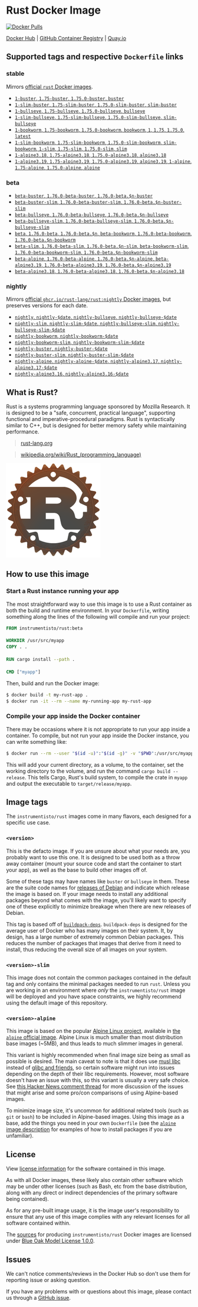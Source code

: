 Rust Docker Image
=================

[![Docker Pulls](https://img.shields.io/docker/pulls/instrumentisto/rust.svg)](https://hub.docker.com/r/instrumentisto/rust)

[Docker Hub](https://hub.docker.com/r/instrumentisto/rust)
| [GitHub Container Registry](https://github.com/orgs/instrumentisto/packages/container/package/rust)
| [Quay.io](https://quay.io/repository/instrumentisto/rust)




## Supported tags and respective `Dockerfile` links


### stable

Mirrors [official `rust` Docker images][1].

- [`1-buster`, `1.75-buster`, `1.75.0-buster`, `buster`][301]
- [`1-slim-buster`, `1.75-slim-buster`, `1.75.0-slim-buster`, `slim-buster`][302]
- [`1-bullseye`, `1.75-bullseye`, `1.75.0-bullseye`, `bullseye`][303]
- [`1-slim-bullseye`, `1.75-slim-bullseye`, `1.75.0-slim-bullseye`, `slim-bullseye`][304]
- [`1-bookworm`, `1.75-bookworm`, `1.75.0-bookworm`, `bookworm`, `1`, `1.75`, `1.75.0`, `latest`][305]
- [`1-slim-bookworm`, `1.75-slim-bookworm`, `1.75.0-slim-bookworm`, `slim-bookworm`, `1-slim`, `1.75-slim`, `1.75.0-slim`, `slim`][306]
- [`1-alpine3.18`, `1.75-alpine3.18`, `1.75.0-alpine3.18`, `alpine3.18`][309]
- [`1-alpine3.19`, `1.75-alpine3.19`, `1.75.0-alpine3.19`, `alpine3.19`, `1-alpine`, `1.75-alpine`, `1.75.0-alpine`, `alpine`][310]


### beta

- [`beta-buster`, `1.76.0-beta-buster`, `1.76.0-beta.$n-buster`][201]
- [`beta-buster-slim`, `1.76.0-beta-buster-slim`, `1.76.0-beta.$n-buster-slim`][202]
- [`beta-bullseye`, `1.76.0-beta-bullseye`, `1.76.0-beta.$n-bullseye`][203]
- [`beta-bullseye-slim`, `1.76.0-beta-bullseye-slim`, `1.76.0-beta.$n-bullseye-slim`][204]
- [`beta`, `1.76.0-beta`, `1.76.0-beta.$n`, `beta-bookworm`, `1.76.0-beta-bookworm`, `1.76.0-beta.$n-bookworm`][205]
- [`beta-slim`, `1.76.0-beta-slim`, `1.76.0-beta.$n-slim`, `beta-bookworm-slim`, `1.76.0-beta-bookworm-slim`, `1.76.0-beta.$n-bookworm-slim`][206]
- [`beta-alpine`, `1.76.0-beta-alpine`, `1.76.0-beta.$n-alpine`, `beta-alpine3.19`, `1.76.0-beta-alpine3.19`, `1.76.0-beta.$n-alpine3.19`][209]
- [`beta-alpine3.18`, `1.76.0-beta-alpine3.18`, `1.76.0-beta.$n-alpine3.18`][210]


### nightly

Mirrors [official `ghcr.io/rust-lang/rust:nightly` Docker images][2], but preserves versions for each date.

- [`nightly`, `nightly-$date`, `nightly-bullseye`, `nightly-bullseye-$date`][101]
- [`nightly-slim`, `nightly-slim-$date`, `nightly-bullseye-slim`, `nightly-bullseye-slim-$date`][102]
- [`nightly-bookworm`, `nightly-bookworm-$date`][101]
- [`nightly-bookworm-slim`, `nightly-bookworm-slim-$date`][102]
- [`nightly-buster`, `nightly-buster-$date`][101]
- [`nightly-buster-slim`, `nightly-buster-slim-$date`][102]
- [`nightly-alpine`, `nightly-alpine-$date`, `nightly-alpine3.17`, `nightly-alpine3.17-$date`][103]
- [`nightly-alpine3.16`, `nightly-alpine3.16-$date`][103]




## What is Rust?

Rust is a systems programming language sponsored by Mozilla Research. It is designed to be a "safe, concurrent, practical language", supporting functional and imperative-procedural paradigms. Rust is syntactically similar to C++, but is designed for better memory safety while maintaining performance.

> [rust-lang.org](https://rust-lang.org)

> [wikipedia.org/wiki/Rust_(programming_language)](https://wikipedia.org/wiki/Rust_(programming_language))

![Rust Logo](https://raw.githubusercontent.com/docker-library/docs/a11c341c57de07fbccfed7b21ea92d4bc40130a2/rust/logo.png)




## How to use this image


### Start a Rust instance running your app

The most straightforward way to use this image is to use a Rust container as both the build and runtime environment. In your `Dockerfile`, writing something along the lines of the following will compile and run your project:

```Dockerfile
FROM instrumentisto/rust:beta

WORKDIR /usr/src/myapp
COPY . .

RUN cargo install --path .

CMD ["myapp"]
```

Then, build and run the Docker image:

```bash
$ docker build -t my-rust-app .
$ docker run -it --rm --name my-running-app my-rust-app
```


### Compile your app inside the Docker container

There may be occasions where it is not appropriate to run your app inside a container. To compile, but not run your app inside the Docker instance, you can write something like:

```bash
$ docker run --rm --user "$(id -u)":"$(id -g)" -v "$PWD":/usr/src/myapp -w /usr/src/myapp instrumentisto/rust:beta cargo build --release
```

This will add your current directory, as a volume, to the container, set the working directory to the volume, and run the command `cargo build --release`. This tells Cargo, Rust's build system, to compile the crate in `myapp` and output the executable to `target/release/myapp`.




## Image tags

The `instrumentisto/rust` images come in many flavors, each designed for a specific use case.


### `<version>`

This is the defacto image. If you are unsure about what your needs are, you probably want to use this one. It is designed to be used both as a throw away container (mount your source code and start the container to start your app), as well as the base to build other images off of.

Some of these tags may have names like `buster` or `bullseye` in them. These are the suite code names for [releases of Debian][11] and indicate which release the image is based on. If your image needs to install any additional packages beyond what comes with the image, you'll likely want to specify one of these explicitly to minimize breakage when there are new releases of Debian.

This tag is based off of [`buildpack-deps`][12]. `buildpack-deps` is designed for the average user of Docker who has many images on their system. It, by design, has a large number of extremely common Debian packages. This reduces the number of packages that images that derive from it need to install, thus reducing the overall size of all images on your system.


### `<version>-slim`

This image does not contain the common packages contained in the default tag and only contains the minimal packages needed to run `rust`. Unless you are working in an environment where _only_ the `instrumentisto/rust` image will be deployed and you have space constraints, we highly recommend using the default image of this repository.


### `<version>-alpine`

This image is based on the popular [Alpine Linux project][21], available in [the `alpine` official image][22]. Alpine Linux is much smaller than most distribution base images (~5MB), and thus leads to much slimmer images in general.

This variant is highly recommended when final image size being as small as possible is desired. The main caveat to note is that it does use [musl libc][23] instead of [glibc and friends][24], so certain software might run into issues depending on the depth of their libc requirements. However, most software doesn't have an issue with this, so this variant is usually a very safe choice. See [this Hacker News comment thread][25] for more discussion of the issues that might arise and some pro/con comparisons of using Alpine-based images.

To minimize image size, it's uncommon for additional related tools (such as `git` or `bash`) to be included in Alpine-based images. Using this image as a base, add the things you need in your own `Dockerfile` (see the [`alpine` image description][22] for examples of how to install packages if you are unfamiliar).




## License

View [license information][3] for the software contained in this image.

As with all Docker images, these likely also contain other software which may be under other licenses (such as Bash, etc from the base distribution, along with any direct or indirect dependencies of the primary software being contained).

As for any pre-built image usage, it is the image user's responsibility to ensure that any use of this image complies with any relevant licenses for all software contained within.

The [sources][31] for producing `instrumentisto/rust` Docker images are licensed under [Blue Oak Model License 1.0.0][32].




## Issues

We can't notice comments/reviews in the Docker Hub so don't use them for reporting issue or asking question.

If you have any problems with or questions about this image, please contact us through a [GitHub issue][33].





[1]: https://hub.docker.com/_/rust
[2]: https://github.com/rust-lang/docker-rust-nightly/pkgs/container/rust
[3]: https://www.rust-lang.org/en-US/legal.html

[11]: https://wiki.debian.org/DebianReleases
[12]: https://hub.docker.com/_/buildpack-deps

[21]: http://alpinelinux.org
[22]: https://hub.docker.com/_/alpine
[23]: http://www.musl-libc.org
[24]: http://www.etalabs.net/compare_libcs.html
[25]: https://news.ycombinator.com/item?id=10782897

[31]: https://github.com/instrumentisto/rust-docker-image
[32]: https://github.com/instrumentisto/rust-docker-image/blob/main/LICENSE.md
[33]: https://github.com/instrumentisto/rust-docker-image/issues

[101]: https://github.com/rust-lang/docker-rust-nightly/blob/master/debian/Dockerfile
[102]: https://github.com/rust-lang/docker-rust-nightly/blob/master/debian-slim/Dockerfile
[103]: https://github.com/rust-lang/docker-rust-nightly/blob/master/alpine/Dockerfile

[201]: https://github.com/instrumentisto/rust-docker-image/blob/main/beta/buster/Dockerfile
[202]: https://github.com/instrumentisto/rust-docker-image/blob/main/beta/buster-slim/Dockerfile
[203]: https://github.com/instrumentisto/rust-docker-image/blob/main/beta/bullseye/Dockerfile
[204]: https://github.com/instrumentisto/rust-docker-image/blob/main/beta/bullseye-slim/Dockerfile
[205]: https://github.com/instrumentisto/rust-docker-image/blob/main/beta/bookworm/Dockerfile
[206]: https://github.com/instrumentisto/rust-docker-image/blob/main/beta/bookworm-slim/Dockerfile
[209]: https://github.com/instrumentisto/rust-docker-image/blob/main/beta/alpine3.19/Dockerfile
[210]: https://github.com/instrumentisto/rust-docker-image/blob/main/beta/alpine3.18/Dockerfile

[301]: https://github.com/rust-lang/docker-rust/blob/master/1.75.0/buster/Dockerfile
[302]: https://github.com/rust-lang/docker-rust/blob/master/1.75.0/buster/slim/Dockerfile
[303]: https://github.com/rust-lang/docker-rust/blob/master/1.75.0/bullseye/Dockerfile
[304]: https://github.com/rust-lang/docker-rust/blob/master/1.75.0/bullseye/slim/Dockerfile
[305]: https://github.com/rust-lang/docker-rust/blob/master/1.75.0/bookworm/Dockerfile
[306]: https://github.com/rust-lang/docker-rust/blob/master/1.75.0/bookworm/slim/Dockerfile
[309]: https://github.com/rust-lang/docker-rust/blob/master/1.75.0/alpine3.18/Dockerfile
[310]: https://github.com/rust-lang/docker-rust/blob/master/1.75.0/alpine3.19/Dockerfile
